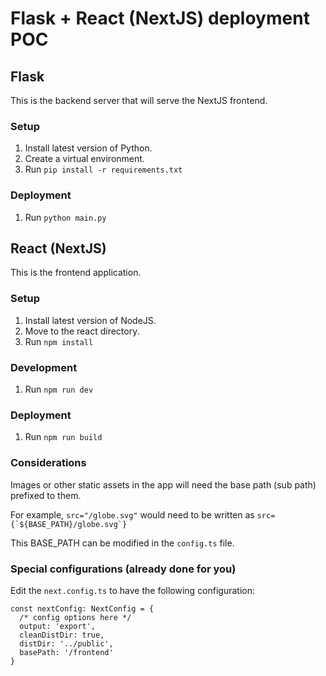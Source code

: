 # Flask + React (NextJS) deployment POC

## Flask
This is the backend server that will serve the NextJS frontend.

### Setup
1. Install latest version of Python.
2. Create a virtual environment.
3. Run `pip install -r requirements.txt`

### Deployment
1. Run `python main.py`

## React (NextJS)
This is the frontend application.

### Setup
1. Install latest version of NodeJS.
2. Move to the react directory.
3. Run `npm install`

### Development
1. Run `npm run dev`

### Deployment
1. Run `npm run build`

### Considerations
Images or other static assets in the app will need the base path (sub path) prefixed to them.

For example,
`src="/globe.svg"` would need to be written as ``src={`${BASE_PATH}/globe.svg`}``

This BASE_PATH can be modified in the `config.ts` file.

### Special configurations (already done for you)
Edit the `next.config.ts` to have the following configuration:
```
const nextConfig: NextConfig = {
  /* config options here */
  output: 'export',
  cleanDistDir: true,
  distDir: '../public',
  basePath: '/frontend'
}
````
